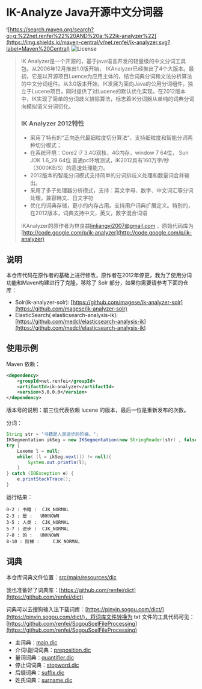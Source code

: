 # IK-Analyze Java开源中文分词器

![https://search.maven.org/search?q=g:%22net.renfei%22%20AND%20a:%22ik-analyzer%22](https://img.shields.io/maven-central/v/net.renfei/ik-analyzer.svg?label=Maven%20Central)
![License](https://img.shields.io/github/license/renfei/ik-analyzer)

> IK Analyzer是一个开源的，基于java语言开发的轻量级的中文分词工具包。从2006年12月推出1.0版开始，
> IKAnalyzer已经推出了4个大版本。最初，它是以开源项目Luence为应用主体的，结合词典分词和文法分析算法的中文分词组件。从3.0版本开始，IK发展为面向Java的公用分词组件，独立于Lucene项目，同时提供了对Lucene的默认优化实现。在2012版本中，IK实现了简单的分词歧义排除算法，标志着IK分词器从单纯的词典分词向模拟语义分词衍化。
>
> ### IK Analyzer 2012特性
>
> * 采用了特有的“正向迭代最细粒度切分算法“，支持细粒度和智能分词两种切分模式；
> * 在系统环境：Core2 i7 3.4G双核，4G内存，window 7 64位， Sun JDK 1.6_29 64位 普通pc环境测试，IK2012具有160万字/秒（3000KB/S）的高速处理能力。
> * 2012版本的智能分词模式支持简单的分词排歧义处理和数量词合并输出。
> * 采用了多子处理器分析模式，支持：英文字母、数字、中文词汇等分词处理，兼容韩文、日文字符
> * 优化的词典存储，更小的内存占用。支持用户词典扩展定义。特别的，在2012版本，词典支持中文，英文，数字混合词语
>
> IKAnalyzer的原作者为林良益[linliangyi2007@gmail.com](mailto:linliangyi2007@gmail.com)
> ，原始代码库为[http://code.google.com/p/ik-analyzer](http://code.google.com/p/ik-analyzer)

## 说明

本仓库代码在原作者的基础上进行修改，原作者在2012年停更，我为了使用分词功能和Maven构建进行了克隆，移除了 Solr 部分，如果你需要请参考下面的仓库：

* Solr(ik-analyzer-solr): [https://github.com/magese/ik-analyzer-solr](https://github.com/magese/ik-analyzer-solr)
* ElasticSearch(
  elasticsearch-analysis-ik): [https://github.com/medcl/elasticsearch-analysis-ik](https://github.com/medcl/elasticsearch-analysis-ik)

## 使用示例

Maven 依赖：

```xml
<dependency>
    <groupId>net.renfei</groupId>
    <artifactId>ik-analyzer</artifactId>
    <version>3.0.0.0</version>
</dependency>
```

版本号的说明：前三位代表依赖 lucene 的版本，最后一位是重新发布的次数。

分词：

```java
String str = "书籍是人类进步的阶梯。";
IKSegmentation ikSeg = new IKSegmentation(new StringReader(str) , false);
try {
    Lexeme l = null;
    while( (l = ikSeg.next()) != null){
        System.out.println(l);
    }
} catch (IOException e) {
    e.printStackTrace();
}
```

运行结果：

```text
0-2 : 书籍 : 	CJK_NORMAL
2-3 : 是 : 	UNKNOWN
3-5 : 人类 : 	CJK_NORMAL
5-7 : 进步 : 	CJK_NORMAL
7-8 : 的 : 	UNKNOWN
8-10 : 阶梯 : 	CJK_NORMAL
```

## 词典

本仓库词典文件位置：[src/main/resources/dic](src/main/resources/dic)

我也准备好了词典库：[https://github.com/renfei/dict](https://github.com/renfei/dict)

词典可以去搜狗输入法下载词库：[https://pinyin.sogou.com/dict/](https://pinyin.sogou.com/dict/)，将词库文件转换为 txt
文件的工具代码可见：[https://github.com/renfei/SogouScelFileProcessing](https://github.com/renfei/SogouScelFileProcessing)

* 主词典：[main.dic](src/main/resources/dic/main.dic)
* 介词\副词词典：[preposition.dic](src/main/resources/dic/preposition.dic)
* 量词词典：[quantifier.dic](src/main/resources/dic/quantifier.dic)
* 停止词词典：[stopword.dic](src/main/resources/dic/stopword.dic)
* 后缀词典：[suffix.dic](src/main/resources/dic/suffix.dic)
* 姓氏词典：[surname.dic](src/main/resources/dic/surname.dic)